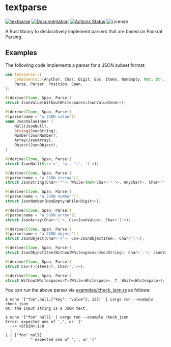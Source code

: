 textparse
=========

[![textparse](https://img.shields.io/crates/v/textparse.svg)](https://crates.io/crates/textparse)
[![Documentation](https://docs.rs/textparse/badge.svg)](https://docs.rs/textparse)
[![Actions Status](https://github.com/sile/textparse/workflows/CI/badge.svg)](https://github.com/sile/textparse/actions)
![License](https://img.shields.io/crates/l/textparse)

A Rust library to declaratively implement parsers that are based on Packrat Parsing.

Examples
--------

The following code implements a parser for a JSON subset format:
```rust
use textparse::{
    components::{AnyChar, Char, Digit, Eos, Items, NonEmpty, Not, Str, While, Whitespace},
    Parse, Parser, Position, Span,
};

#[derive(Clone, Span, Parse)]
struct JsonValue(WithoutWhitespaces<JsonValueInner>);

#[derive(Clone, Span, Parse)]
#[parse(name = "a JSON value")]
enum JsonValueInner {
    Null(JsonNull),
    String(JsonString),
    Number(JsonNumber),
    Array(JsonArray),
    Object(JsonObject),
}

#[derive(Clone, Span, Parse)]
struct JsonNull(Str<'n', 'u', 'l', 'l'>);

#[derive(Clone, Span, Parse)]
#[parse(name = "a JSON string")]
struct JsonString(Char<'"'>, While<(Not<Char<'"'>>, AnyChar)>, Char<'"'>);

#[derive(Clone, Span, Parse)]
#[parse(name = "a JSON number")]
struct JsonNumber(NonEmpty<While<Digit>>);

#[derive(Clone, Span, Parse)]
#[parse(name = "a JSON array")]
struct JsonArray(Char<'['>, Csv<JsonValue>, Char<']'>);

#[derive(Clone, Span, Parse)]
#[parse(name = "a JSON object")]
struct JsonObject(Char<'{'>, Csv<JsonObjectItem>, Char<'}'>);

#[derive(Clone, Span, Parse)]
struct JsonObjectItem(WithoutWhitespaces<JsonString>, Char<':'>, JsonValue);

#[derive(Clone, Span, Parse)]
struct Csv<T>(Items<T, Char<','>>);

#[derive(Clone, Span, Parse)]
struct WithoutWhitespaces<T>(While<Whitespace>, T, While<Whitespace>);
```

You can run the above parser via [examples/check_json.rs](examples/check_json.rs) as follows:
```console
$ echo '["foo",null,{"key": "value"}, 123]' | cargo run --example check_json
OK: the input string is a JSON text.

$ echo '["foo" null]' | cargo run --example check_json
Error: expected one of ',', or ']'
  --> <STDIN>:1:8
  |
1 | ["foo" null]
  |        ^ expected one of ',', or ']'
```
